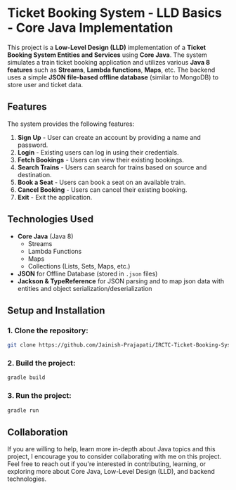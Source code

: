 # Ticket Booking System - LLD Basics - Core Java Implementation

This project is a **Low-Level Design (LLD)** implementation of a **Ticket Booking System Entities and Services** using **Core Java**. The system simulates a train ticket booking application and utilizes various **Java 8 features** such as **Streams**, **Lambda functions**, **Maps**, etc. The backend uses a simple **JSON file-based offline database** (similar to MongoDB) to store user and ticket data.

## Features

The system provides the following features:

1. **Sign Up** - User can create an account by providing a name and password.
2. **Login** - Existing users can log in using their credentials.
3. **Fetch Bookings** - Users can view their existing bookings.
4. **Search Trains** - Users can search for trains based on source and destination.
5. **Book a Seat** - Users can book a seat on an available train.
6. **Cancel Booking** - Users can cancel their existing booking.
7. **Exit** - Exit the application.

## Technologies Used

- **Core Java** (Java 8)
  - Streams
  - Lambda Functions
  - Maps
  - Collections (Lists, Sets, Maps, etc.)
- **JSON** for Offline Database (stored in `.json` files)
- **Jackson & TypeReference** for JSON parsing and to map json data with entities and object serialization/deserialization

## Setup and Installation

### 1. Clone the repository:

```bash
git clone https://github.com/Jainish-Prajapati/IRCTC-Ticket-Booking-System-LLD-Basics-Java-8.git
```

### 2. Build the project:
```bash
gradle build
```

### 3. Run the project:
```bash
gradle run
```

## Collaboration

If you are willing to help, learn more in-depth about Java topics and this project, I encourage you to consider collaborating with me on this project. Feel free to reach out if you're interested in contributing, learning, or exploring more about Core Java, Low-Level Design (LLD), and backend technologies.